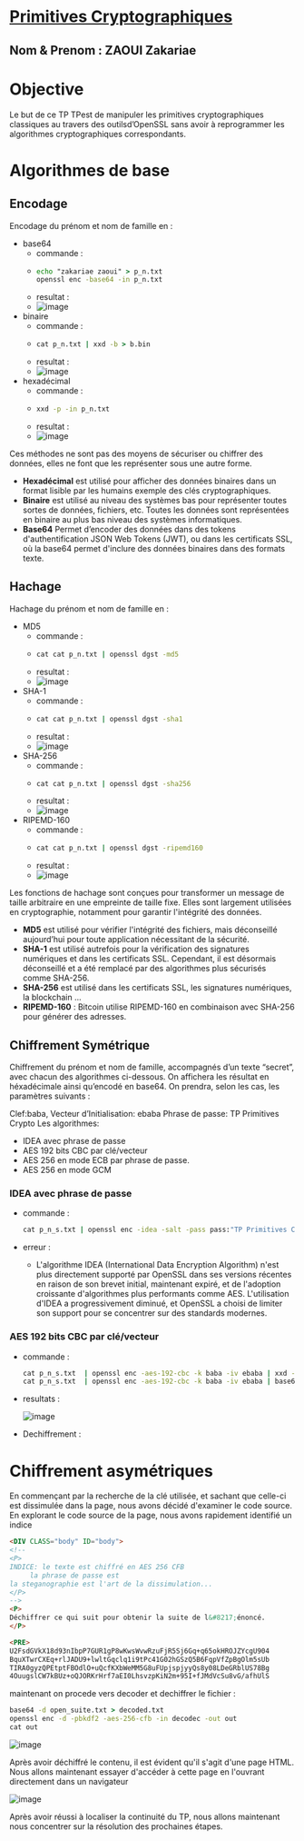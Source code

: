 # [Primitives Cryptographiques](https://pageperso.lis-lab.fr/emmanuel.godard/enseignement/tp-de-securite-des-donnees-et-protection-de-la-vie-privee/02_primitives/)
## Nom & Prenom : ZAOUI Zakariae
# Objective
Le but de ce TP TPest de manipuler les primitives cryptographiques classiques au travers des outilsd’OpenSSL sans avoir à reprogrammer les algorithmes cryptographiques correspondants.
# Algorithmes de base
## Encodage
Encodage du prénom et nom de famille en :
- base64
  - commande :
  - ```cmd
    echo "zakariae zaoui" > p_n.txt
    openssl enc -base64 -in p_n.txt
    ```
  - resultat :
  - ![image](https://github.com/user-attachments/assets/cf6693de-9cd4-4247-8342-f9c39444923e)
- binaire
  - commande :
  - ```cmd
    cat p_n.txt | xxd -b > b.bin
    ```
  - resultat :
  - ![image](https://github.com/user-attachments/assets/3790d11a-37db-48b0-935c-e76130488e5d)
- hexadécimal
  - commande :
  - ```cmd
    xxd -p -in p_n.txt
    ```
  - resultat :
  - ![image](https://github.com/user-attachments/assets/11e23ffa-ae97-4880-800a-7b6ad15f7b12)

Ces méthodes ne sont pas des moyens de sécuriser ou chiffrer des données, elles ne font que les représenter sous une autre forme.
- **Hexadécimal** est utilisé pour afficher des données binaires dans un format lisible par les humains exemple des clés cryptographiques.
- **Binaire** est utilisé au niveau des systèmes bas pour représenter toutes sortes de données, fichiers, etc. Toutes les données sont représentées en binaire au plus bas niveau des systèmes informatiques.
- **Base64** Permet d’encoder des données dans des tokens d'authentification JSON Web Tokens (JWT), ou dans les certificats SSL, où la base64 permet d'inclure des données binaires dans des formats texte.
  
## Hachage

Hachage du prénom et nom de famille en :

- MD5
  - commande :
  - ```cmd
    cat cat p_n.txt | openssl dgst -md5 
    ```
  - resultat :
  - ![image](https://github.com/user-attachments/assets/9e11bd33-ff88-4362-8885-a94f91c5944f)
- SHA-1
  - commande :
  - ```cmd
    cat cat p_n.txt | openssl dgst -sha1
    ```
  - resultat :
  - ![image](https://github.com/user-attachments/assets/31af847d-138c-4e08-ae51-c0e2b2242861)
- SHA-256
  - commande :
  - ```cmd
    cat cat p_n.txt | openssl dgst -sha256
    ```
  - resultat :
  - ![image](https://github.com/user-attachments/assets/c2c09c1d-549c-41f2-a58a-43cfb28a9b57)
- RIPEMD-160
  - commande :
  - ```cmd
    cat cat p_n.txt | openssl dgst -ripemd160
    ```
  - resultat :
  - ![image](https://github.com/user-attachments/assets/4f309830-3b3d-46a4-bfd4-783d1575ee4b)

Les fonctions de hachage sont conçues pour transformer un message de taille arbitraire en une empreinte de taille fixe. Elles sont largement utilisées en cryptographie, notamment pour garantir l'intégrité des données.
- **MD5** est utilisé pour vérifier l'intégrité des fichiers, mais déconseillé aujourd’hui pour toute application nécessitant de la sécurité.
- **SHA-1** est utilisé autrefois pour la vérification des signatures numériques et dans les certificats SSL. Cependant, il est désormais déconseillé et a été remplacé par des algorithmes plus sécurisés comme SHA-256.
- **SHA-256** est utilisé dans les certificats SSL, les signatures numériques, la blockchain ...
- **RIPEMD-160** : Bitcoin utilise RIPEMD-160 en combinaison avec SHA-256 pour générer des adresses.

## Chiffrement Symétrique

Chiffrement du prénom et nom de famille, accompagnés d’un texte “secret”, avec chacun des algorithmes ci-dessous. On affichera les résultat en héxadécimale ainsi qu’encodé en base64. On prendra, selon les cas, les paramètres suivants :

Clef:baba,
Vecteur d’Initialisation: ebaba
Phrase de passe: TP Primitives Crypto
Les algorithmes:

- IDEA avec phrase de passe
- AES 192 bits CBC par clé/vecteur
- AES 256 en mode ECB par phrase de passe.
- AES 256 en mode GCM

### IDEA avec phrase de passe

- commande :

  ```cmd
  cat p_n_s.txt | openssl enc -idea -salt -pass pass:"TP Primitives Crypto" -out ciphertext_idea.bin
  ```
- erreur :
  - L'algorithme IDEA (International Data Encryption Algorithm) n'est plus directement supporté par OpenSSL dans ses versions récentes en raison de son brevet initial, maintenant expiré, et de l'adoption croissante d'algorithmes plus performants comme AES. L'utilisation d'IDEA a progressivement diminué, et OpenSSL a choisi de limiter son support pour se concentrer sur des standards modernes.

### AES 192 bits CBC par clé/vecteur

- commande :

  ```cmd
  cat p_n_s.txt  | openssl enc -aes-192-cbc -k baba -iv ebaba | xxd -p
  cat p_n_s.txt  | openssl enc -aes-192-cbc -k baba -iv ebaba | base64
  ```
- resultats :

  ![image](https://github.com/user-attachments/assets/ccc98c18-2edd-41da-914b-63702d44990f)

- Dechiffrement :

# Chiffrement asymétriques

En commençant par la recherche de la clé utilisée, et sachant que celle-ci est dissimulée dans la page, nous avons décidé d'examiner le code source. En explorant le code source de la page, nous avons rapidement identifié un indice
  
```html
<DIV CLASS="body" ID="body">
<!--
<P>
INDICE: le texte est chiffré en AES 256 CFB
     la phrase de passe est
la steganographie est l'art de la dissimulation...
</P>
-->
<P>
Déchiffrer ce qui suit pour obtenir la suite de l&#8217;énoncé.
</P>

<PRE>
U2FsdGVkX18d93nIbpP7GUR1gP8wKwsWvwRzuFjR5Sj6Gq+q65okHROJZYcgU904
BquXTwrCXEq+rlJADU9+lwltGqclq1i9tPc41G02hGSzQ5B6FqpVfZpBgOlm5sUb
TIRA0gyzQPEtptFBOdlO+uQcfKXbWeMM5G8uFUpjspjyyQs8y08LDeGRblUS78Bg
4OuugslCW7kBUz+oQJORKrHrf7aEI0LhsvzpKiN2m+95I+fJMdVcSu8vG/afhUlS
```

maintenant on procede vers decoder et dechiffrer le fichier :

```cmd
base64 -d open_suite.txt > decoded.txt
openssl enc -d -pbkdf2 -aes-256-cfb -in decodec -out out
cat out
```

![image](https://github.com/user-attachments/assets/2df68223-68e0-4ad5-9d21-b1db6c9aa14e)

Après avoir déchiffré le contenu, il est évident qu'il s'agit d'une page HTML. Nous allons maintenant essayer d'accéder à cette page en l'ouvrant directement dans un navigateur

![image](https://github.com/user-attachments/assets/7a9e433d-4007-40a0-8b10-2f4ce5a67d02)

Après avoir réussi à localiser la continuité du TP, nous allons maintenant nous concentrer sur la résolution des prochaines étapes.
